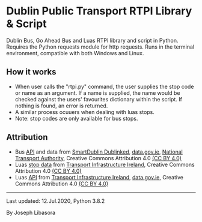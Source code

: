 # Dublin Public Transport RTPI Library & Script

Dublin Bus, Go Ahead Bus and Luas RTPI library and script in Python. Requires the Python requests module for http requests. Runs in the terminal environment, compatible with both Windows and Linux.

## How it works
- When user calls the "rtpi.py" command, the user supplies the stop code or name as an argument. If a name is supplied, the name would be checked against the users' favourites dictionary within the script. If nothing is found, an error is returned.
- A similar process ocuuers when dealing with luas stops.
- Note: stop codes are only available for bus stops.

## Attribution
- Bus [API][1] and data from [SmartDublin Dublinked][1], [data.gov.ie][2], [National Transport Authority][3], Creative Commons Attribution 4.0 [(CC BY 4.0)][4]
- Luas [stop data][6] from [Transport Infrastructure Ireland][5], Creative Commons Attribution 4.0 [(CC BY 4.0)][4]
- Luas [API][7] from [Transport Infrastructure Ireland][5], [data.gov.ie][8], Creative Commons Attribution 4.0 [(CC BY 4.0)][4]

-----------------------------------

Last updated: 12.Jul.2020, Python 3.8.2

By Joseph Libasora

[1]: <https://data.smartdublin.ie/dataset/real-time-passenger-information-rtpi-for-dublin-bus-bus-eireann-luas-and-irish-rail>
[2]: <https://data.gov.ie/dataset/real-time-passenger-information-rtpi-for-dublin-bus-bus-eireann-luas-and-irish-rail>
[3]: <https://data.gov.ie/organization/national-transport-authority>
[4]: <https://creativecommons.org/licenses/by/4.0/>
[5]: <https://data.tii.ie/#luas>
[6]: <https://data.tii.ie/Datasets/Luas/StopLocations/index.html>
[7]: <http://luasforecasts.rpa.ie/analysis/view.aspx>
[8]: <https://data.gov.ie/dataset/luas-forecasting-api>
